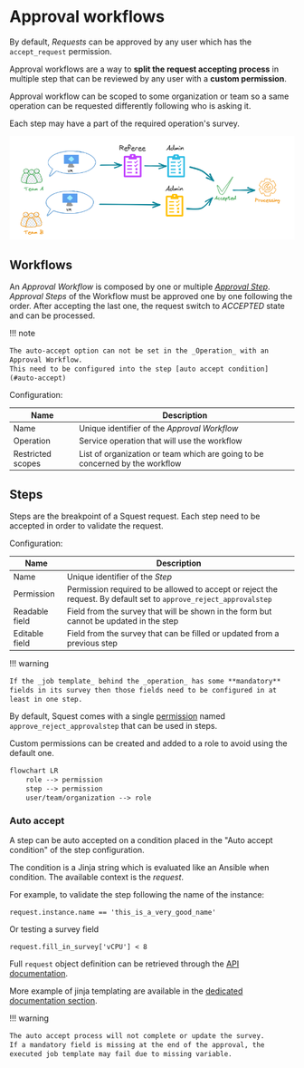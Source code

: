 # Approval workflows

By default, _Requests_ can be approved by any user which has the `accept_request` permission. 

Approval workflows are a way to **split the request 
accepting process** in multiple step that can be reviewed by any user with a **custom permission**.

Approval workflow can be scoped to some organization or team so a same operation can be requested differently following who is asking it.

Each step may have a part of the required operation's survey. 

![approval](../../images/approval_workflow.png)

## Workflows

An _Approval Workflow_ is composed by one or multiple [_Approval Step_](#approval-step).
_Approval Steps_ of the Workflow must be approved one by one following the order. After accepting the last one, the
request switch to _ACCEPTED_ state and can be processed.

!!! note

    The auto-accept option can not be set in the _Operation_ with an Approval Workflow. 
    This need to be configured into the step [auto accept condition](#auto-accept)

Configuration:

| Name              | Description                                                                  |
|-------------------|------------------------------------------------------------------------------|
| Name              | Unique identifier of the _Approval Workflow_                                 |
| Operation         | Service operation that will use the workflow                                 |
| Restricted scopes | List of organization or team which are going to be concerned by the workflow |

## Steps

Steps are the breakpoint of a Squest request. Each step need to be accepted in order to validate the request.

Configuration:

| Name            | Description                                                                                                        |
|-----------------|--------------------------------------------------------------------------------------------------------------------|
| Name            | Unique identifier of the _Step_                                                                                    |
| Permission      | Permission required to be allowed to accept or reject the request. By default set to `approve_reject_approvalstep` |
| Readable field  | Field from the survey that will be shown in the form but cannot be updated in the step                             |
| Editable  field | Field from the survey that can be filled or updated from a previous step                                           |

!!! warning

    If the _job template_ behind the _operation_ has some **mandatory** fields in its survey then those fields need to be configured in at least in one step.

By default, Squest comes with a single [permission](rbac.md) named `approve_reject_approvalstep` that can be used in steps. 

Custom permissions can be created and added to a role to avoid using the default one. 

```mermaid
flowchart LR
    role --> permission
    step --> permission
    user/team/organization --> role
```

### Auto accept

A step can be auto accepted on a condition placed in the "Auto accept condition" of the step configuration.

The condition is a Jinja string which is evaluated like an Ansible when condition. The available context is the _request_.

For example, to validate the step following the name of the instance:
```
request.instance.name == 'this_is_a_very_good_name'
```

Or testing a survey field
```
request.fill_in_survey['vCPU'] < 8
```

Full `request` object definition can be retrieved through the [API documentation](../../administration/api.md).

More example of jinja templating are available in the [dedicated documentation section](../advanced/jinja.md).

!!! warning

    The auto accept process will not complete or update the survey. 
    If a mandatory field is missing at the end of the approval, the executed job template may fail due to missing variable.
